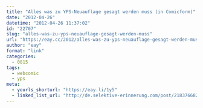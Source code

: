 ```yaml
---
title: "Alles was zu YPS-Neuauflage gesagt werden muss (in Comicform)"
date: "2012-04-26"
datetime: "2012-04-26 11:37:02"
id: "22707"
slug: "alles-was-zu-yps-neuauflage-gesagt-werden-muss"
url: "https://eay.cc/2012/alles-was-zu-yps-neuauflage-gesagt-werden-muss/"
author: "eay"
format: "link"
categories:
  - 0815
tags:
  - webcomic
  - yps
meta:
  - yourls_shorturl: "https://eay.li/1y5"
  - linked_list_url: "http://de.selektive-erinnerung.com/post/21837668234/yps-reloaded"
---
```



